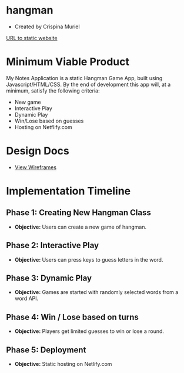 # hangman
* Created by Crispina Muriel

[URL to static website](https://elated-snyder-d8c195.netlify.com)

# Minimum Viable Product

My Notes Application is a static Hangman Game App, built using Javascript/HTML/CSS. By the end of development this app will, at a minimum, satisfy the following criteria:

* New game
* Interactive Play
* Dynamic Play
* Win/Lose based on guesses
* Hosting on Netflify.com

# Design Docs

* [View Wireframes](./wireframes)

# Implementation Timeline

## Phase 1: Creating New Hangman Class
* **Objective:** Users can create a new game of hangman.

## Phase 2: Interactive Play
* **Objective:** Users can press keys to guess letters in the word.

## Phase 3: Dynamic Play 
* **Objective:** Games are started with randomly selected words from a word API. 

## Phase 4: Win / Lose based on turns
* **Objective:** Players get limited guesses to win or lose a round.

## Phase 5: Deployment
* **Objective:** Static hosting on Netlify.com



